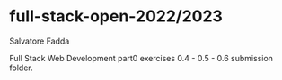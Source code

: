 # full-stack-open-2022/2023

Salvatore Fadda

Full Stack Web Development part0 exercises 0.4 - 0.5 - 0.6 submission folder.


